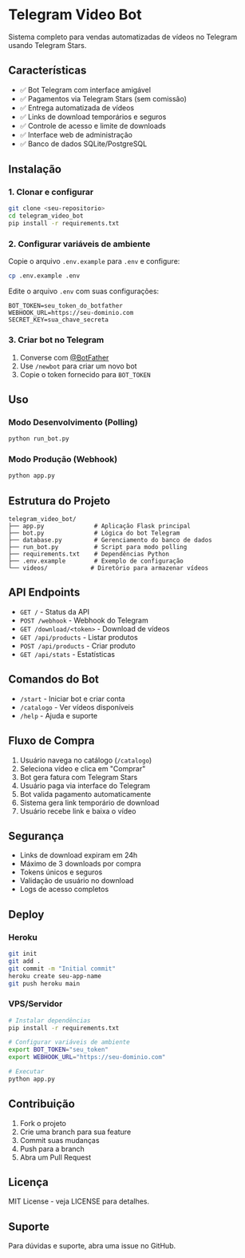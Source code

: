 # Telegram Video Bot

Sistema completo para vendas automatizadas de vídeos no Telegram usando Telegram Stars.

## Características

- ✅ Bot Telegram com interface amigável
- ✅ Pagamentos via Telegram Stars (sem comissão)
- ✅ Entrega automatizada de vídeos
- ✅ Links de download temporários e seguros
- ✅ Controle de acesso e limite de downloads
- ✅ Interface web de administração
- ✅ Banco de dados SQLite/PostgreSQL

## Instalação

### 1. Clonar e configurar

```bash
git clone <seu-repositorio>
cd telegram_video_bot
pip install -r requirements.txt
```

### 2. Configurar variáveis de ambiente

Copie o arquivo `.env.example` para `.env` e configure:

```bash
cp .env.example .env
```

Edite o arquivo `.env` com suas configurações:

```env
BOT_TOKEN=seu_token_do_botfather
WEBHOOK_URL=https://seu-dominio.com
SECRET_KEY=sua_chave_secreta
```

### 3. Criar bot no Telegram

1. Converse com [@BotFather](https://t.me/BotFather)
2. Use `/newbot` para criar um novo bot
3. Copie o token fornecido para `BOT_TOKEN`

## Uso

### Modo Desenvolvimento (Polling)

```bash
python run_bot.py
```

### Modo Produção (Webhook)

```bash
python app.py
```

## Estrutura do Projeto

```
telegram_video_bot/
├── app.py              # Aplicação Flask principal
├── bot.py              # Lógica do bot Telegram
├── database.py         # Gerenciamento do banco de dados
├── run_bot.py          # Script para modo polling
├── requirements.txt    # Dependências Python
├── .env.example        # Exemplo de configuração
└── videos/            # Diretório para armazenar vídeos
```

## API Endpoints

- `GET /` - Status da API
- `POST /webhook` - Webhook do Telegram
- `GET /download/<token>` - Download de vídeos
- `GET /api/products` - Listar produtos
- `POST /api/products` - Criar produto
- `GET /api/stats` - Estatísticas

## Comandos do Bot

- `/start` - Iniciar bot e criar conta
- `/catalogo` - Ver vídeos disponíveis
- `/help` - Ajuda e suporte

## Fluxo de Compra

1. Usuário navega no catálogo (`/catalogo`)
2. Seleciona vídeo e clica em "Comprar"
3. Bot gera fatura com Telegram Stars
4. Usuário paga via interface do Telegram
5. Bot valida pagamento automaticamente
6. Sistema gera link temporário de download
7. Usuário recebe link e baixa o vídeo

## Segurança

- Links de download expiram em 24h
- Máximo de 3 downloads por compra
- Tokens únicos e seguros
- Validação de usuário no download
- Logs de acesso completos

## Deploy

### Heroku

```bash
git init
git add .
git commit -m "Initial commit"
heroku create seu-app-name
git push heroku main
```

### VPS/Servidor

```bash
# Instalar dependências
pip install -r requirements.txt

# Configurar variáveis de ambiente
export BOT_TOKEN="seu_token"
export WEBHOOK_URL="https://seu-dominio.com"

# Executar
python app.py
```

## Contribuição

1. Fork o projeto
2. Crie uma branch para sua feature
3. Commit suas mudanças
4. Push para a branch
5. Abra um Pull Request

## Licença

MIT License - veja LICENSE para detalhes.

## Suporte

Para dúvidas e suporte, abra uma issue no GitHub.

